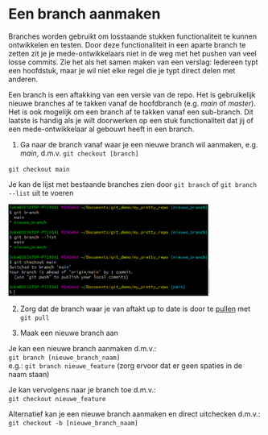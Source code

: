 # Een branch aanmaken

Branches worden gebruikt om losstaande stukken functionaliteit te kunnen ontwikkelen en testen. Door deze functionaliteit
in een aparte branch te zetten zit je je mede-ontwikkelaars niet in de weg met het pushen van veel losse commits. Zie het 
als het samen maken van een verslag: Iedereen typt een hoofdstuk, maar je wil niet elke regel die je typt direct delen met 
anderen. 

Een branch is een aftakking van een versie van de repo. Het is gebruikelijk nieuwe branches af te takken vanaf de hoofdbranch
(e.g. *main* of *master*). Het is ook mogelijk om een branch af te takken vanaf een sub-branch. Dit laatste is handig als je
wilt doorwerken op een stuk functionaliteit dat jij of een mede-ontwikkelaar al gebouwt heeft in een branch.

1. Ga naar de branch vanaf waar je een nieuwe branch wil aanmaken, e.g. *main*, d.m.v. `git checkout [branch]`    

`git checkout main`    

Je kan de lijst met bestaande branches zien door `git branch` of `git branch --list` uit te voeren   

<img alt="git merge" src="images/git-list-and-checkout-branch.png" width="400" />   

2. Zorg dat de branch waar je van aftakt up to date is door te [pullen](./git-pull-from-remote.md) met `git pull`


3. Maak een nieuwe branch aan   

Je kan een nieuwe branch aanmaken d.m.v.:   
`git branch [nieuwe_branch_naam]`    
e.g.: `git branch nieuwe_feature` (zorg ervoor dat er geen spaties in de naam staan)

Je kan vervolgens naar je branch toe d.m.v.:    
`git checkout nieuwe_feature`    

Alternatief kan je een nieuwe branch aanmaken en direct uitchecken d.m.v.:     
`git checkout -b [nieuwe_branch_naam]`
